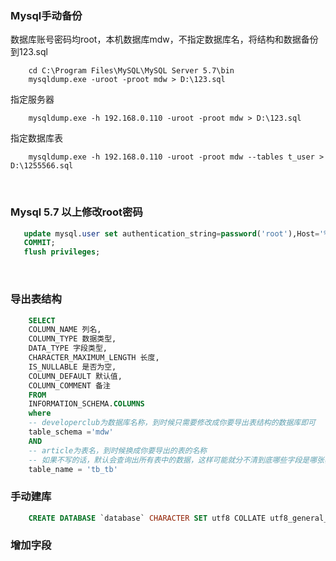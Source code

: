 ### Mysql手动备份
数据库账号密码均root，本机数据库mdw，不指定数据库名，将结构和数据备份到123.sql
```base
    cd C:\Program Files\MySQL\MySQL Server 5.7\bin
    mysqldump.exe -uroot -proot mdw > D:\123.sql
```

指定服务器
```base
    mysqldump.exe -h 192.168.0.110 -uroot -proot mdw > D:\123.sql
```

指定数据库表
```base
    mysqldump.exe -h 192.168.0.110 -uroot -proot mdw --tables t_user > D:\1255566.sql
```
<br>

### Mysql 5.7 以上修改root密码
```sql
   update mysql.user set authentication_string=password('root'),Host='%' where user='root';
   COMMIT;
   flush privileges;
```
<br>

### 导出表结构
```sql
    SELECT
    COLUMN_NAME 列名,
    COLUMN_TYPE 数据类型,
    DATA_TYPE 字段类型,
    CHARACTER_MAXIMUM_LENGTH 长度,
    IS_NULLABLE 是否为空,
    COLUMN_DEFAULT 默认值,
    COLUMN_COMMENT 备注
    FROM
    INFORMATION_SCHEMA.COLUMNS
    where
    -- developerclub为数据库名称，到时候只需要修改成你要导出表结构的数据库即可
    table_schema ='mdw'
    AND
    -- article为表名，到时候换成你要导出的表的名称
    -- 如果不写的话，默认会查询出所有表中的数据，这样可能就分不清到底哪些字段是哪张表中的了，所以还是建议写上要导出的名名称
    table_name = 'tb_tb'
```

### 手动建库
```sql
    CREATE DATABASE `database` CHARACTER SET utf8 COLLATE utf8_general_ci;
```

### 增加字段
```sql
    
```
